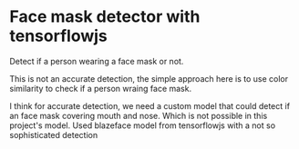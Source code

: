# Face mask detector with tensorflowjs

Detect if a person wearing a face mask or not.

This is not an accurate detection, the simple approach here is to use color similarity to check if a person wraing face mask.

I think for accurate detection, we need a custom model that could detect if an face mask covering mouth and nose. Which is not possible in this project's model.
Used blazeface model from tensorflowjs with a not so sophisticated detection

